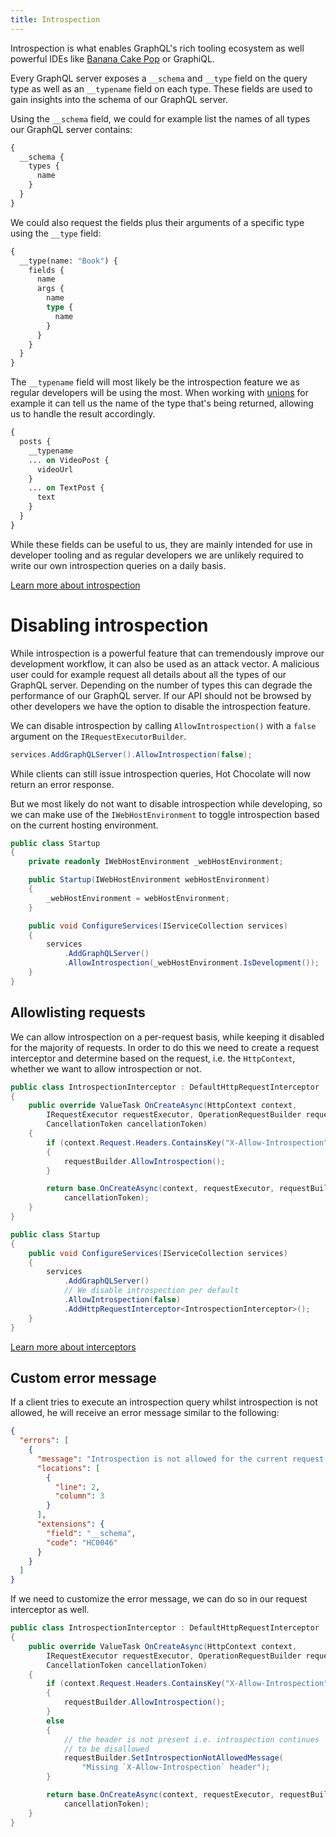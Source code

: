 ```yaml
---
title: Introspection
---
```


Introspection is what enables GraphQL's rich tooling ecosystem as well powerful IDEs like [Banana Cake Pop](/products/bananacakepop) or GraphiQL.

Every GraphQL server exposes a `__schema` and `__type` field on the query type as well as an `__typename` field on each type. These fields are used to gain insights into the schema of our GraphQL server.

Using the `__schema` field, we could for example list the names of all types our GraphQL server contains:

```graphql
{
  __schema {
    types {
      name
    }
  }
}
```

We could also request the fields plus their arguments of a specific type using the `__type` field:

```graphql
{
  __type(name: "Book") {
    fields {
      name
      args {
        name
        type {
          name
        }
      }
    }
  }
}
```

The `__typename` field will most likely be the introspection feature we as regular developers will be using the most. When working with [unions](/docs/hotchocolate/v12/defining-a-schema/unions) for example it can tell us the name of the type that's being returned, allowing us to handle the result accordingly.

```graphql
{
  posts {
    __typename
    ... on VideoPost {
      videoUrl
    }
    ... on TextPost {
      text
    }
  }
}
```

While these fields can be useful to us, they are mainly intended for use in developer tooling and as regular developers we are unlikely required to write our own introspection queries on a daily basis.

[Learn more about introspection](https://graphql.org/learn/introspection)

# Disabling introspection

While introspection is a powerful feature that can tremendously improve our development workflow, it can also be used as an attack vector. A malicious user could for example request all details about all the types of our GraphQL server. Depending on the number of types this can degrade the performance of our GraphQL server. If our API should not be browsed by other developers we have the option to disable the introspection feature.

We can disable introspection by calling `AllowIntrospection()` with a `false` argument on the `IRequestExecutorBuilder`.

```csharp
services.AddGraphQLServer().AllowIntrospection(false);
```

While clients can still issue introspection queries, Hot Chocolate will now return an error response.

But we most likely do not want to disable introspection while developing, so we can make use of the `IWebHostEnvironment` to toggle introspection based on the current hosting environment.

```csharp
public class Startup
{
    private readonly IWebHostEnvironment _webHostEnvironment;

    public Startup(IWebHostEnvironment webHostEnvironment)
    {
        _webHostEnvironment = webHostEnvironment;
    }

    public void ConfigureServices(IServiceCollection services)
    {
        services
            .AddGraphQLServer()
            .AllowIntrospection(_webHostEnvironment.IsDevelopment());
    }
}
```

## Allowlisting requests

We can allow introspection on a per-request basis, while keeping it disabled for the majority of requests. In order to do this we need to create a request interceptor and determine based on the request, i.e. the `HttpContext`, whether we want to allow introspection or not.

```csharp
public class IntrospectionInterceptor : DefaultHttpRequestInterceptor
{
    public override ValueTask OnCreateAsync(HttpContext context,
        IRequestExecutor requestExecutor, OperationRequestBuilder requestBuilder,
        CancellationToken cancellationToken)
    {
        if (context.Request.Headers.ContainsKey("X-Allow-Introspection"))
        {
            requestBuilder.AllowIntrospection();
        }

        return base.OnCreateAsync(context, requestExecutor, requestBuilder,
            cancellationToken);
    }
}

public class Startup
{
    public void ConfigureServices(IServiceCollection services)
    {
        services
            .AddGraphQLServer()
            // We disable introspection per default
            .AllowIntrospection(false)
            .AddHttpRequestInterceptor<IntrospectionInterceptor>();
    }
}
```

[Learn more about interceptors](/docs/hotchocolate/v12/server/interceptors)

## Custom error message

If a client tries to execute an introspection query whilst introspection is not allowed, he will receive an error message similar to the following:

```json
{
  "errors": [
    {
      "message": "Introspection is not allowed for the current request.",
      "locations": [
        {
          "line": 2,
          "column": 3
        }
      ],
      "extensions": {
        "field": "__schema",
        "code": "HC0046"
      }
    }
  ]
}
```

If we need to customize the error message, we can do so in our request interceptor as well.

```csharp
public class IntrospectionInterceptor : DefaultHttpRequestInterceptor
{
    public override ValueTask OnCreateAsync(HttpContext context,
        IRequestExecutor requestExecutor, OperationRequestBuilder requestBuilder,
        CancellationToken cancellationToken)
    {
        if (context.Request.Headers.ContainsKey("X-Allow-Introspection"))
        {
            requestBuilder.AllowIntrospection();
        }
        else
        {
            // the header is not present i.e. introspection continues
            // to be disallowed
            requestBuilder.SetIntrospectionNotAllowedMessage(
                "Missing `X-Allow-Introspection` header");
        }

        return base.OnCreateAsync(context, requestExecutor, requestBuilder,
            cancellationToken);
    }
}
```
